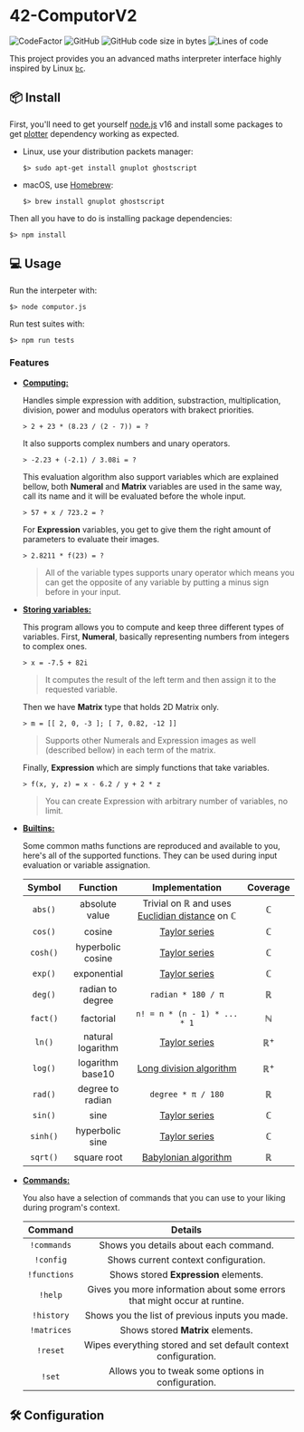# 42-ComputorV2

![CodeFactor](https://www.codefactor.io/repository/github/kibotrel/42-computorv2/badge)
![GitHub](https://img.shields.io/github/license/kibotrel/42-ComputorV2?color=blue)
![GitHub code size in bytes](https://img.shields.io/github/languages/code-size/kibotrel/42-ComputorV2?label=size)
![Lines of code](https://img.shields.io/tokei/lines/github/kibotrel/42-ComputorV2?label=code%20lines)

This project provides you an advanced maths interpreter interface highly inspired by Linux [`bc`](https://linux.die.net/man/1/bc).

## :package: Install

First, you'll need to get yourself [node.js](https://nodejs.org/en/download/) v16 and install some packages to get [plotter](https://www.npmjs.com/package/plotter) dependency working as expected.

- Linux, use your distribution packets manager:

  ```shell
  $> sudo apt-get install gnuplot ghostscript
  ```

- macOS, use [Homebrew](https://brew.sh/):

  ```shell
  $> brew install gnuplot ghostscript
  ```

Then all you have to do is installing package dependencies:

```shell
$> npm install
```

## :computer: Usage

Run the interpeter with:

```shell
$> node computor.js
```

Run test suites with:

```shell
$> npm run tests
```

### Features

- <u>**Computing:**</u>

  Handles simple expression with addition, substraction, multiplication, division, power and modulus operators with brakect priorities.

  ```
  > 2 + 23 * (8.23 / (2 - 7)) = ?
  ```

  It also supports complex numbers and unary operators.

  ```
  > -2.23 + (-2.1) / 3.08i = ?
  ```

  This evaluation algorithm also support variables which are explained bellow, both **Numeral** and **Matrix** variables are used in the same way, call its name and it will be evaluated before the whole input.

  ```
  > 57 + x / 723.2 = ?
  ```

  For **Expression** variables, you get to give them the right amount of parameters to evaluate their images.

  ```
  > 2.8211 * f(23) = ?
  ```

  > All of the variable types supports unary operator which means you can get the opposite of any variable by putting a minus sign before in your input.

- <u>**Storing variables:**</u>

  This program allows you to compute and keep three different types of variables. First, **Numeral**, basically representing numbers from integers to complex ones.

  ```
  > x = -7.5 + 82i
  ```

  > It computes the result of the left term and then assign it to the requested variable.

  Then we have **Matrix** type that holds 2D Matrix only.

  ```
  > m = [[ 2, 0, -3 ]; [ 7, 0.82, -12 ]]
  ```

  > Supports other Numerals and Expression images as well (described bellow) in each term of the matrix.

  Finally, **Expression** which are simply functions that take variables.

  ```
  > f(x, y, z) = x - 6.2 / y + 2 * z
  ```

  > You can create Expression with arbitrary number of variables, no limit.

- <u>**Builtins:**</u>

  Some common maths functions are reproduced and available to you, here's all of the supported functions. They can be used during input evaluation or variable assignation.

  | Symbol | Function | Implementation | Coverage |
  | :--: | :-: | :-: | :-:
  | `abs()` | absolute value | Trivial on ℝ and uses [Euclidian distance](https://en.wikipedia.org/wiki/Absolute_value#Complex_numbers) on ℂ | ℂ |
  | `cos()` | cosine | [Taylor series](https://en.wikipedia.org/wiki/Taylor_series) | ℂ |
  | `cosh()` | hyperbolic cosine | [Taylor series](https://en.wikipedia.org/wiki/Taylor_series) | ℂ |
  | `exp()` | exponential | [Taylor series](https://en.wikipedia.org/wiki/Taylor_series) | ℂ |
  | `deg()` | radian to degree | `radian * 180 / π` | ℝ |
  | `fact()` | factorial | `n! = n * (n - 1) * ... * 1` | ℕ |
  | `ln()` | natural logarithm | [Taylor series](https://en.wikipedia.org/wiki/Taylor_series) | ℝ<sup>+</sup> |
  | `log()` | logarithm base10 | [Long division algorithm](https://math.stackexchange.com/questions/1425038/is-it-possible-to-calculate-log10-x-without-using-log/3891803#3891803) | ℝ<sup>+</sup> |
  | `rad()` | degree to radian | `degree * π / 180` | ℝ |
  | `sin()` | sine | [Taylor series](https://en.wikipedia.org/wiki/Taylor_series) | ℂ |
  | `sinh()` | hyperbolic sine | [Taylor series](https://en.wikipedia.org/wiki/Taylor_series) | ℂ |
  | `sqrt()` | square root | [Babylonian algorithm](https://en.wikipedia.org/wiki/Methods_of_computing_square_roots) | ℝ |

- <u>**Commands:**</u>

  You also have a selection of commands that you can use to your liking during program's context.

  | Command | Details |
  | :-: | :-: |
  | `!commands` | Shows you details about each command. |
  | `!config` | Shows current context configuration. |
  | `!functions` | Shows stored **Expression** elements. |
  | `!help` | Gives you more information about some errors that might occur at runtine.
  | `!history` | Shows you the list of previous inputs you made. |
  | `!matrices` | Shows stored **Matrix** elements. |
  | `!reset` | Wipes everything stored and set default context configuration.
  | `!set` | Allows you to tweak some options in configuration.

## :hammer_and_wrench: Configuration